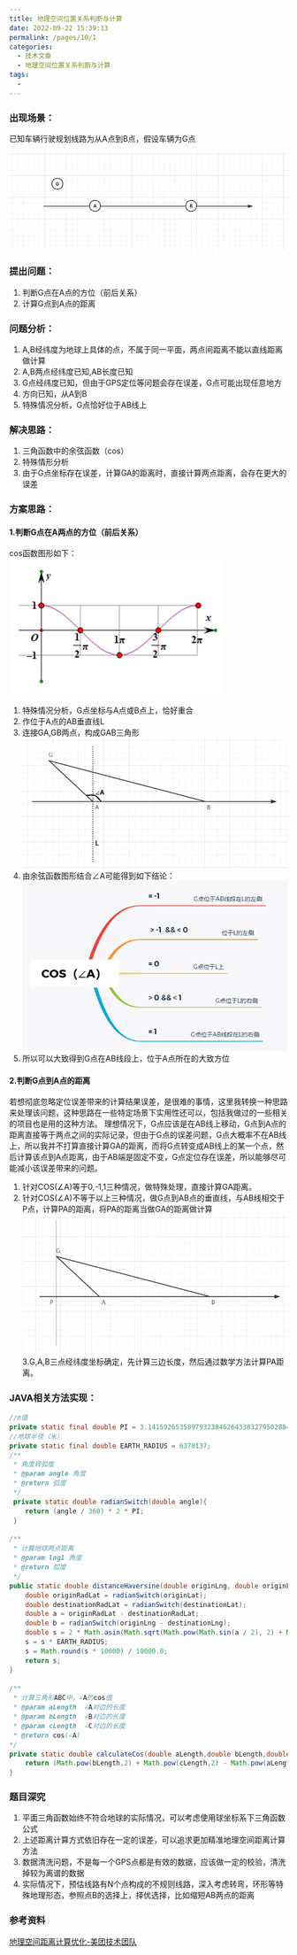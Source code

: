 ```yaml
---
title: 地理空间位置关系判断与计算
date: 2022-09-22 15:39:13
permalink: /pages/10/1
categories:
  - 技术文章
  - 地理空间位置关系判断与计算
tags:
  - 
---
```


### 出现场景：
已知车辆行驶规划线路为从A点到B点，假设车辆为G点

![](/images/e93fa3/ab8b91cfb33eb2a1eea1f3e8c4ad683e.png)
### 提出问题：
1. 判断G点在A点的方位（前后关系）
2. 计算G点到A点的距离

### 问题分析：
1. A,B经纬度为地球上具体的点，不属于同一平面，两点间距离不能以直线距离做计算
2. A,B两点经纬度已知,AB长度已知
3. G点经纬度已知，但由于GPS定位等问题会存在误差，G点可能出现任意地方
4. 方向已知，从A到B
5. 特殊情况分析，G点恰好位于AB线上

### 解决思路：
1. 三角函数中的余弦函数（cos）
2. 特殊情形分析
3. 由于G点坐标存在误差，计算GA的距离时，直接计算两点距离，会存在更大的误差


### 方案思路：
#### 1.判断G点在A两点的方位（前后关系）
cos函数图形如下：
![](/images/e93fa3/42eb8fcb23cecbfc7066f07ba807c221.png)
1. 特殊情况分析，G点坐标与A点或B点上，恰好重合
2. 作位于A点的AB垂直线L
3. 连接GA,GB两点，构成GAB三角形
   ![](/images/e93fa3/26545e1cc6e4718d92fe5992a6f6000d.png)
4. 由余弦函数图形结合∠A可能得到如下结论：
   ![](/images/e93fa3/e69ea97af2b4710c716ddbbc93a82eeb.png)
5. 所以可以大致得到G点在AB线段上，位于A点所在的大致方位

#### 2.判断G点到A点的距离
若想彻底忽略定位误差带来的计算结果误差，是很难的事情，这里我转换一种思路来处理该问题，这种思路在一些特定场景下实用性还可以，包括我做过的一些相关的项目也是用的这种方法。
理想情况下，G点应该是在AB线上移动，G点到A点的距离直接等于两点之间的实际记录，但由于G点的误差问题，G点大概率不在AB线上，所以我并不打算直接计算GA的距离，而将G点转变成AB线上的某一个点，然后计算该点到A点距离，由于AB端是固定不变，G点定位存在误差，所以能够尽可能减小该误差带来的问题。
1. 针对COS(∠A)等于0,-1,1三种情况，做特殊处理，直接计算GA距离。
2. 针对COS(∠A)不等于以上三种情况，做G点到AB点的垂直线，与AB线相交于P点，计算PA的距离，将PA的距离当做GA的距离做计算
   ![](/images/e93fa3/29f4bb65adbb089e165dd5922b4a476c.png)
   3.G,A,B三点经纬度坐标确定，先计算三边长度，然后通过数学方法计算PA距离。

### JAVA相关方法实现：
```java
//π值
private static final double PI = 3.141592653589793238462643383279502884197d;
//地球半径（米）
private static final double EARTH_RADIUS = 6378137;
/**
 * 角度转弧度
 * @param angle 角度
 * @return 弧度
 */
 private static double radianSwitch(double angle){
	return (angle / 360) * 2 * PI;
 }

/**
 * 计算地球两点距离
 * @param lng1 角度
 * @return 弧度
 */
public static double distanceHaversine(double originLng, double originLat, double destinationLng, double destinationLat) {
	double originRadLat = radianSwitch(originLat);
	double destinationRadLat = radianSwitch(destinationLat);
	double a = originRadLat - destinationRadLat;
	double b = radianSwitch(originLng - destinationLng);
	double s = 2 * Math.asin(Math.sqrt(Math.pow(Math.sin(a / 2), 2) + Math.cos(originRadLat) * Math.cos(destinationRadLat) * Math.pow(Math.sin(b / 2), 2)));
	s = s * EARTH_RADIUS;
	s = Math.round(s * 10000) / 10000.0;
	return s;
}

/**
 * 计算三角形ABC中，∠A的cos值
 * @param aLength  ∠A对边的长度
 * @param bLength  ∠B对边的长度
 * @param cLength  ∠C对边的长度
 * @return cos(∠A)
*/
private static double calculateCos(double aLength,double bLength,double cLength){
	return (Math.pow(bLength,2) + Math.pow(cLength,2) - Math.pow(aLength,2))/(2 * bLength * cLength);
}
```
### 题目深究
1. 平面三角函数始终不符合地球的实际情况，可以考虑使用球坐标系下三角函数公式
2. 上述距离计算方式依旧存在一定的误差，可以追求更加精准地理空间距离计算方法
3. 数据清洗问题，不是每一个GPS点都是有效的数据，应该做一定的校验，清洗掉较为离谱的数据
4. 实际情况下，预估线路有N个点构成的不规则线路，深入考虑转弯，环形等特殊地理形态，参照点B的选择上，择优选择，比如缩短AB两点的距离

### 参考资料
[地理空间距离计算优化-美团技术团队](https://tech.meituan.com/2014/09/05/lucene-distance.html "地理空间距离计算优化-美团技术团队")